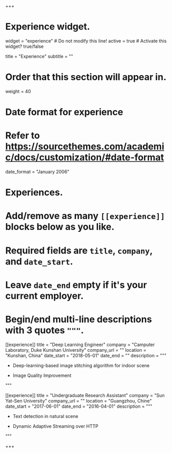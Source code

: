 +++
# Experience widget.
widget = "experience"  # Do not modify this line!
active = true  # Activate this widget? true/false

title = "Experience"
subtitle = ""

# Order that this section will appear in.
weight = 40

# Date format for experience
#   Refer to https://sourcethemes.com/academic/docs/customization/#date-format
date_format = "January 2006"

# Experiences.
#   Add/remove as many `[[experience]]` blocks below as you like.
#   Required fields are `title`, `company`, and `date_start`.
#   Leave `date_end` empty if it's your current employer.
#   Begin/end multi-line descriptions with 3 quotes `"""`.
[[experience]]
  title = "Deep Learning Engineer"
  company = "Camputer Laboratory, Duke Kunshan University"
  company_url = ""
  location = "Kunshan, China"
  date_start = "2018-05-01"
  date_end = ""
  description = """
  
  - Deep-learning-based image stitching algorithm for indoor scene
  
  - Image Quality Improvement

  """

[[experience]]
  title = "Undergraduate Research Assistant"
  company = "Sun Yat-Sen University"
  company_url = ""
  location = "Guangzhou, Chine"
  date_start = "2017-06-01"
  date_end = "2016-04-01"
  description = """
  - Text detection in natural scene

  - Dynamic Adaptive Streaming over HTTP

  """

+++
